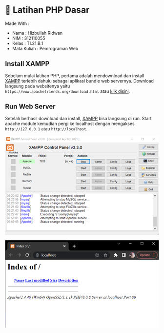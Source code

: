 # :rocket: Latihan PHP Dasar

Made With :

- Nama : Hizbullah Ridwan
- NIM : 312110055
- Kelas : TI.21.B.1
- Mata Kuliah : Pemrograman Web

## Install XAMPP

Sebelum mulai latihan PHP, pertama adalah mendownload dan install [XAMPP](https://www.apachefriends.org/) terlebih dahulu sebagai aplikasi bundle web servernya. Download langsung pada websitenya yaitu `https://www.apachefriends.org/download.html` atau [klik disini](https://www.apachefriends.org/download.html).

## Run Web Server

Setelah berhasil download dan install, [XAMPP](https://www.apachefriends.org/) bisa langsung di run. Start apache module kemudian pergi ke localhost dengan mengakses `http://127.0.0.1` atau `http://localhost`.

![Gambar 1](Screenshoots/Capture1.PNG)

![Gambar 2](Screenshoots/Capture2.PNG)
